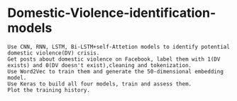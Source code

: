 # Domestic-Violence-identification-models
	Use CNN, RNN, LSTM, Bi-LSTM+self-Attetion models to identify potential domestic violence(DV) crisis.
	Get posts about domestic violence on Facebook, label them with 1(DV exists) and 0(DV doesn't exist),cleaning and tokenization.
	Use Word2Vec to train them and generate the 50-dimensional embedding model.
	Use Keras to build all four models, train and assess them.
	Plot the training history.
